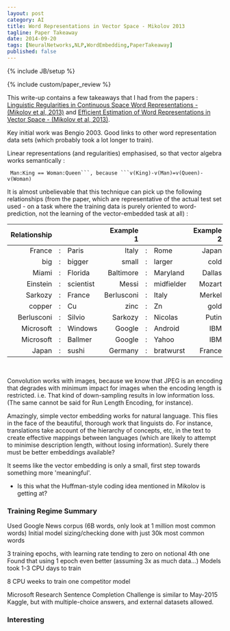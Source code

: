 ```yaml
---
layout: post
category: AI
title: Word Representations in Vector Space - Mikolov 2013
tagline: Paper Takeaway
date: 2014-09-20
tags: [NeuralNetworks,NLP,WordEmbedding,PaperTakeaway]
published: false
---
```

{% include JB/setup %}

{% include custom/paper_review %}

This write-up contains a few takeaways that I had from the papers :
[Linguistic Regularities in Continuous Space Word Representations - (Mikolov et al, 2013)](http://research.microsoft.com/apps/pubs/default.aspx?id=189726) and 
[Efficient Estimation of Word Representations in Vector Space - (Mikolov et al, 2013)](http://arxiv.org/abs/1301.3781).

Key initial work was Bengio 2003.
Good links to other word representation data sets (which probably took a lot longer to train).

Linear representations (and regularities) emphasised, so that vector algebra works semantically :

```
 Man:King == Woman:Queen```, because ```v(King)-v(Man)=v(Queen)-v(Woman)
```
 
It is almost  unbelievable that this technique can pick up the following relationships (from the paper, which are 
representative of the actual test set used - on a task where the training data
is purely oriented to word-prediction, not the learning of the vector-embedded task at all) : 

| Relationship |  | | Example 1 | | | Example 2 |  | | Example 3 | | |
| --------------:|---|:-------------- |  --------------:|---|:-------------- | --------------:|---|:-------------- | --------------:|---|:-------------- | 
| France | : | Paris | Italy | : | Rome | Japan | : | Tokyo | Florida | : | Tallahassee |
| big | : | bigger | small | : | larger | cold | : | colder | quick | : | quicker |
| Miami | : | Florida | Baltimore | : | Maryland | Dallas | : | Texas | Kona | : | Hawaii |
| Einstein | : | scientist | Messi | : | midfielder | Mozart | : | violinist | Picasso | : | painter |
| Sarkozy | : | France | Berlusconi | : | Italy | Merkel | : | Germany | Koizumi | : | Japan |
| copper | : | Cu | zinc | : | Zn | gold | : | Au | uranium | : | plutonium |
| Berlusconi | : | Silvio | Sarkozy | : | Nicolas | Putin | : | Medvedev | Obama | : | Barack |
| Microsoft | : | Windows | Google | : | Android | IBM | : | Linux | Apple | : | iPhone |
| Microsoft | : | Ballmer | Google | : | Yahoo | IBM | : | McNealy | Apple | : | Jobs |
| Japan | : | sushi | Germany | : | bratwurst | France | : | tapas | USA | : | pizza |

<br />

Convolution works with images, because we know that JPEG is an encoding that degrades with minimum impact for images when the encoding length is restricted.  i.e.  That kind of down-sampling results in low information loss.  (The same cannot be said for Run Length Encoding, for instance).

Amazingly, simple vector embedding works for natural language.  This flies in the face of the beautiful, thorough work that linguists do.  For instance, translations take account of the hierarchy of concepts, etc, in the text to create effective mappings between languages (which are likely to attempt to minimise description length, without losing information).  Surely there must be better embeddings available?  

It seems like the vector embedding is only a small, first step towards something more 'meaningful'.

 -  Is this what the Huffman-style coding idea mentioned in Mikolov is getting at?


### Training Regime Summary

Used Google News corpus (6B words, only look at 1 million most common words)
Initial model sizing/checking done with just 30k most common words

3 training epochs, with learning rate tending to zero on notional 4th one
Found that using 1 epoch even better (assuming 3x as much data...)
Models took 1-3 CPU days to train

8 CPU weeks to train one competitor model

Microsoft Research Sentence Completion Challenge is similar to May-2015 Kaggle, but with multiple-choice answers, and external datasets allowed.



### Interesting


